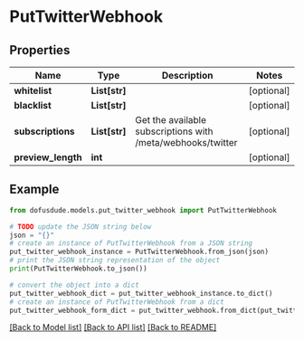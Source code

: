 # PutTwitterWebhook



## Properties

Name | Type | Description | Notes
------------ | ------------- | ------------- | -------------
**whitelist** | **List[str]** |  | [optional] 
**blacklist** | **List[str]** |  | [optional] 
**subscriptions** | **List[str]** | Get the available subscriptions with /meta/webhooks/twitter | [optional] 
**preview_length** | **int** |  | [optional] 

## Example

```python
from dofusdude.models.put_twitter_webhook import PutTwitterWebhook

# TODO update the JSON string below
json = "{}"
# create an instance of PutTwitterWebhook from a JSON string
put_twitter_webhook_instance = PutTwitterWebhook.from_json(json)
# print the JSON string representation of the object
print(PutTwitterWebhook.to_json())

# convert the object into a dict
put_twitter_webhook_dict = put_twitter_webhook_instance.to_dict()
# create an instance of PutTwitterWebhook from a dict
put_twitter_webhook_form_dict = put_twitter_webhook.from_dict(put_twitter_webhook_dict)
```
[[Back to Model list]](../README.md#documentation-for-models) [[Back to API list]](../README.md#documentation-for-api-endpoints) [[Back to README]](../README.md)


